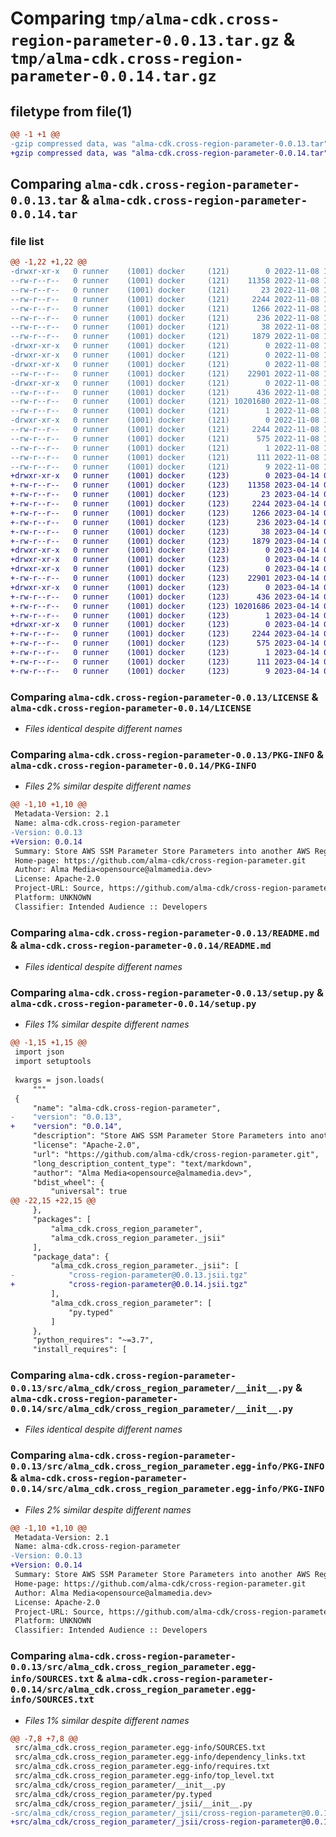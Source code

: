 # Comparing `tmp/alma-cdk.cross-region-parameter-0.0.13.tar.gz` & `tmp/alma-cdk.cross-region-parameter-0.0.14.tar.gz`

## filetype from file(1)

```diff
@@ -1 +1 @@
-gzip compressed data, was "alma-cdk.cross-region-parameter-0.0.13.tar", last modified: Tue Nov  8 10:38:27 2022, max compression
+gzip compressed data, was "alma-cdk.cross-region-parameter-0.0.14.tar", last modified: Fri Apr 14 08:08:32 2023, max compression
```

## Comparing `alma-cdk.cross-region-parameter-0.0.13.tar` & `alma-cdk.cross-region-parameter-0.0.14.tar`

### file list

```diff
@@ -1,22 +1,22 @@
-drwxr-xr-x   0 runner    (1001) docker     (121)        0 2022-11-08 10:38:27.141346 alma-cdk.cross-region-parameter-0.0.13/
--rw-r--r--   0 runner    (1001) docker     (121)    11358 2022-11-08 10:38:15.000000 alma-cdk.cross-region-parameter-0.0.13/LICENSE
--rw-r--r--   0 runner    (1001) docker     (121)       23 2022-11-08 10:38:15.000000 alma-cdk.cross-region-parameter-0.0.13/MANIFEST.in
--rw-r--r--   0 runner    (1001) docker     (121)     2244 2022-11-08 10:38:27.141346 alma-cdk.cross-region-parameter-0.0.13/PKG-INFO
--rw-r--r--   0 runner    (1001) docker     (121)     1266 2022-11-08 10:38:15.000000 alma-cdk.cross-region-parameter-0.0.13/README.md
--rw-r--r--   0 runner    (1001) docker     (121)      236 2022-11-08 10:38:15.000000 alma-cdk.cross-region-parameter-0.0.13/pyproject.toml
--rw-r--r--   0 runner    (1001) docker     (121)       38 2022-11-08 10:38:27.141346 alma-cdk.cross-region-parameter-0.0.13/setup.cfg
--rw-r--r--   0 runner    (1001) docker     (121)     1879 2022-11-08 10:38:15.000000 alma-cdk.cross-region-parameter-0.0.13/setup.py
-drwxr-xr-x   0 runner    (1001) docker     (121)        0 2022-11-08 10:38:27.129346 alma-cdk.cross-region-parameter-0.0.13/src/
-drwxr-xr-x   0 runner    (1001) docker     (121)        0 2022-11-08 10:38:27.129346 alma-cdk.cross-region-parameter-0.0.13/src/alma_cdk/
-drwxr-xr-x   0 runner    (1001) docker     (121)        0 2022-11-08 10:38:27.129346 alma-cdk.cross-region-parameter-0.0.13/src/alma_cdk/cross_region_parameter/
--rw-r--r--   0 runner    (1001) docker     (121)    22901 2022-11-08 10:38:15.000000 alma-cdk.cross-region-parameter-0.0.13/src/alma_cdk/cross_region_parameter/__init__.py
-drwxr-xr-x   0 runner    (1001) docker     (121)        0 2022-11-08 10:38:27.129346 alma-cdk.cross-region-parameter-0.0.13/src/alma_cdk/cross_region_parameter/_jsii/
--rw-r--r--   0 runner    (1001) docker     (121)      436 2022-11-08 10:38:15.000000 alma-cdk.cross-region-parameter-0.0.13/src/alma_cdk/cross_region_parameter/_jsii/__init__.py
--rw-r--r--   0 runner    (1001) docker     (121) 10201680 2022-11-08 10:38:15.000000 alma-cdk.cross-region-parameter-0.0.13/src/alma_cdk/cross_region_parameter/_jsii/cross-region-parameter@0.0.13.jsii.tgz
--rw-r--r--   0 runner    (1001) docker     (121)        1 2022-11-08 10:38:15.000000 alma-cdk.cross-region-parameter-0.0.13/src/alma_cdk/cross_region_parameter/py.typed
-drwxr-xr-x   0 runner    (1001) docker     (121)        0 2022-11-08 10:38:27.129346 alma-cdk.cross-region-parameter-0.0.13/src/alma_cdk.cross_region_parameter.egg-info/
--rw-r--r--   0 runner    (1001) docker     (121)     2244 2022-11-08 10:38:26.000000 alma-cdk.cross-region-parameter-0.0.13/src/alma_cdk.cross_region_parameter.egg-info/PKG-INFO
--rw-r--r--   0 runner    (1001) docker     (121)      575 2022-11-08 10:38:27.000000 alma-cdk.cross-region-parameter-0.0.13/src/alma_cdk.cross_region_parameter.egg-info/SOURCES.txt
--rw-r--r--   0 runner    (1001) docker     (121)        1 2022-11-08 10:38:26.000000 alma-cdk.cross-region-parameter-0.0.13/src/alma_cdk.cross_region_parameter.egg-info/dependency_links.txt
--rw-r--r--   0 runner    (1001) docker     (121)      111 2022-11-08 10:38:26.000000 alma-cdk.cross-region-parameter-0.0.13/src/alma_cdk.cross_region_parameter.egg-info/requires.txt
--rw-r--r--   0 runner    (1001) docker     (121)        9 2022-11-08 10:38:27.000000 alma-cdk.cross-region-parameter-0.0.13/src/alma_cdk.cross_region_parameter.egg-info/top_level.txt
+drwxr-xr-x   0 runner    (1001) docker     (123)        0 2023-04-14 08:08:32.478240 alma-cdk.cross-region-parameter-0.0.14/
+-rw-r--r--   0 runner    (1001) docker     (123)    11358 2023-04-14 08:08:18.000000 alma-cdk.cross-region-parameter-0.0.14/LICENSE
+-rw-r--r--   0 runner    (1001) docker     (123)       23 2023-04-14 08:08:18.000000 alma-cdk.cross-region-parameter-0.0.14/MANIFEST.in
+-rw-r--r--   0 runner    (1001) docker     (123)     2244 2023-04-14 08:08:32.478240 alma-cdk.cross-region-parameter-0.0.14/PKG-INFO
+-rw-r--r--   0 runner    (1001) docker     (123)     1266 2023-04-14 08:08:18.000000 alma-cdk.cross-region-parameter-0.0.14/README.md
+-rw-r--r--   0 runner    (1001) docker     (123)      236 2023-04-14 08:08:18.000000 alma-cdk.cross-region-parameter-0.0.14/pyproject.toml
+-rw-r--r--   0 runner    (1001) docker     (123)       38 2023-04-14 08:08:32.478240 alma-cdk.cross-region-parameter-0.0.14/setup.cfg
+-rw-r--r--   0 runner    (1001) docker     (123)     1879 2023-04-14 08:08:18.000000 alma-cdk.cross-region-parameter-0.0.14/setup.py
+drwxr-xr-x   0 runner    (1001) docker     (123)        0 2023-04-14 08:08:32.466240 alma-cdk.cross-region-parameter-0.0.14/src/
+drwxr-xr-x   0 runner    (1001) docker     (123)        0 2023-04-14 08:08:32.466240 alma-cdk.cross-region-parameter-0.0.14/src/alma_cdk/
+drwxr-xr-x   0 runner    (1001) docker     (123)        0 2023-04-14 08:08:32.470240 alma-cdk.cross-region-parameter-0.0.14/src/alma_cdk/cross_region_parameter/
+-rw-r--r--   0 runner    (1001) docker     (123)    22901 2023-04-14 08:08:18.000000 alma-cdk.cross-region-parameter-0.0.14/src/alma_cdk/cross_region_parameter/__init__.py
+drwxr-xr-x   0 runner    (1001) docker     (123)        0 2023-04-14 08:08:32.470240 alma-cdk.cross-region-parameter-0.0.14/src/alma_cdk/cross_region_parameter/_jsii/
+-rw-r--r--   0 runner    (1001) docker     (123)      436 2023-04-14 08:08:18.000000 alma-cdk.cross-region-parameter-0.0.14/src/alma_cdk/cross_region_parameter/_jsii/__init__.py
+-rw-r--r--   0 runner    (1001) docker     (123) 10201686 2023-04-14 08:08:18.000000 alma-cdk.cross-region-parameter-0.0.14/src/alma_cdk/cross_region_parameter/_jsii/cross-region-parameter@0.0.14.jsii.tgz
+-rw-r--r--   0 runner    (1001) docker     (123)        1 2023-04-14 08:08:18.000000 alma-cdk.cross-region-parameter-0.0.14/src/alma_cdk/cross_region_parameter/py.typed
+drwxr-xr-x   0 runner    (1001) docker     (123)        0 2023-04-14 08:08:32.470240 alma-cdk.cross-region-parameter-0.0.14/src/alma_cdk.cross_region_parameter.egg-info/
+-rw-r--r--   0 runner    (1001) docker     (123)     2244 2023-04-14 08:08:31.000000 alma-cdk.cross-region-parameter-0.0.14/src/alma_cdk.cross_region_parameter.egg-info/PKG-INFO
+-rw-r--r--   0 runner    (1001) docker     (123)      575 2023-04-14 08:08:32.000000 alma-cdk.cross-region-parameter-0.0.14/src/alma_cdk.cross_region_parameter.egg-info/SOURCES.txt
+-rw-r--r--   0 runner    (1001) docker     (123)        1 2023-04-14 08:08:31.000000 alma-cdk.cross-region-parameter-0.0.14/src/alma_cdk.cross_region_parameter.egg-info/dependency_links.txt
+-rw-r--r--   0 runner    (1001) docker     (123)      111 2023-04-14 08:08:32.000000 alma-cdk.cross-region-parameter-0.0.14/src/alma_cdk.cross_region_parameter.egg-info/requires.txt
+-rw-r--r--   0 runner    (1001) docker     (123)        9 2023-04-14 08:08:32.000000 alma-cdk.cross-region-parameter-0.0.14/src/alma_cdk.cross_region_parameter.egg-info/top_level.txt
```

### Comparing `alma-cdk.cross-region-parameter-0.0.13/LICENSE` & `alma-cdk.cross-region-parameter-0.0.14/LICENSE`

 * *Files identical despite different names*

### Comparing `alma-cdk.cross-region-parameter-0.0.13/PKG-INFO` & `alma-cdk.cross-region-parameter-0.0.14/PKG-INFO`

 * *Files 2% similar despite different names*

```diff
@@ -1,10 +1,10 @@
 Metadata-Version: 2.1
 Name: alma-cdk.cross-region-parameter
-Version: 0.0.13
+Version: 0.0.14
 Summary: Store AWS SSM Parameter Store Parameters into another AWS Region with AWS CDK
 Home-page: https://github.com/alma-cdk/cross-region-parameter.git
 Author: Alma Media<opensource@almamedia.dev>
 License: Apache-2.0
 Project-URL: Source, https://github.com/alma-cdk/cross-region-parameter.git
 Platform: UNKNOWN
 Classifier: Intended Audience :: Developers
```

### Comparing `alma-cdk.cross-region-parameter-0.0.13/README.md` & `alma-cdk.cross-region-parameter-0.0.14/README.md`

 * *Files identical despite different names*

### Comparing `alma-cdk.cross-region-parameter-0.0.13/setup.py` & `alma-cdk.cross-region-parameter-0.0.14/setup.py`

 * *Files 1% similar despite different names*

```diff
@@ -1,15 +1,15 @@
 import json
 import setuptools
 
 kwargs = json.loads(
     """
 {
     "name": "alma-cdk.cross-region-parameter",
-    "version": "0.0.13",
+    "version": "0.0.14",
     "description": "Store AWS SSM Parameter Store Parameters into another AWS Region with AWS CDK",
     "license": "Apache-2.0",
     "url": "https://github.com/alma-cdk/cross-region-parameter.git",
     "long_description_content_type": "text/markdown",
     "author": "Alma Media<opensource@almamedia.dev>",
     "bdist_wheel": {
         "universal": true
@@ -22,15 +22,15 @@
     },
     "packages": [
         "alma_cdk.cross_region_parameter",
         "alma_cdk.cross_region_parameter._jsii"
     ],
     "package_data": {
         "alma_cdk.cross_region_parameter._jsii": [
-            "cross-region-parameter@0.0.13.jsii.tgz"
+            "cross-region-parameter@0.0.14.jsii.tgz"
         ],
         "alma_cdk.cross_region_parameter": [
             "py.typed"
         ]
     },
     "python_requires": "~=3.7",
     "install_requires": [
```

### Comparing `alma-cdk.cross-region-parameter-0.0.13/src/alma_cdk/cross_region_parameter/__init__.py` & `alma-cdk.cross-region-parameter-0.0.14/src/alma_cdk/cross_region_parameter/__init__.py`

 * *Files identical despite different names*

### Comparing `alma-cdk.cross-region-parameter-0.0.13/src/alma_cdk.cross_region_parameter.egg-info/PKG-INFO` & `alma-cdk.cross-region-parameter-0.0.14/src/alma_cdk.cross_region_parameter.egg-info/PKG-INFO`

 * *Files 2% similar despite different names*

```diff
@@ -1,10 +1,10 @@
 Metadata-Version: 2.1
 Name: alma-cdk.cross-region-parameter
-Version: 0.0.13
+Version: 0.0.14
 Summary: Store AWS SSM Parameter Store Parameters into another AWS Region with AWS CDK
 Home-page: https://github.com/alma-cdk/cross-region-parameter.git
 Author: Alma Media<opensource@almamedia.dev>
 License: Apache-2.0
 Project-URL: Source, https://github.com/alma-cdk/cross-region-parameter.git
 Platform: UNKNOWN
 Classifier: Intended Audience :: Developers
```

### Comparing `alma-cdk.cross-region-parameter-0.0.13/src/alma_cdk.cross_region_parameter.egg-info/SOURCES.txt` & `alma-cdk.cross-region-parameter-0.0.14/src/alma_cdk.cross_region_parameter.egg-info/SOURCES.txt`

 * *Files 1% similar despite different names*

```diff
@@ -7,8 +7,8 @@
 src/alma_cdk.cross_region_parameter.egg-info/SOURCES.txt
 src/alma_cdk.cross_region_parameter.egg-info/dependency_links.txt
 src/alma_cdk.cross_region_parameter.egg-info/requires.txt
 src/alma_cdk.cross_region_parameter.egg-info/top_level.txt
 src/alma_cdk/cross_region_parameter/__init__.py
 src/alma_cdk/cross_region_parameter/py.typed
 src/alma_cdk/cross_region_parameter/_jsii/__init__.py
-src/alma_cdk/cross_region_parameter/_jsii/cross-region-parameter@0.0.13.jsii.tgz
+src/alma_cdk/cross_region_parameter/_jsii/cross-region-parameter@0.0.14.jsii.tgz
```

